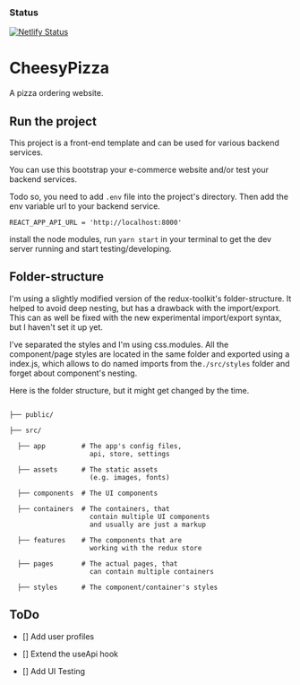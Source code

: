 ### Status

[![Netlify Status](https://api.netlify.com/api/v1/badges/c4078936-581b-40ef-90b4-4bb79191a139/deploy-status)](https://app.netlify.com/sites/cheeesypizza/deploys)

# CheesyPizza

A pizza ordering website.

## Run the project

This project is a front-end template and can be used for various backend services.

You can use this bootstrap your e-commerce website and/or test your backend services.

Todo so, you need to add `.env` file into the project's directory. Then add the env variable url to your backend service.

```
REACT_APP_API_URL = 'http://localhost:8000'
```

install the node modules, run `yarn start` in your terminal to get the dev server running and start testing/developing.

## Folder-structure

I'm using a slightly modified version of the redux-toolkit's folder-structure.
It helped to avoid deep nesting, but has a drawback with the import/export. This can as well be fixed with the new experimental import/export syntax, but I haven't set it up yet.

I've separated the styles and I'm using css.modules. All the component/page styles are located in the same folder and exported using a index.js, which allows to do named imports from the`./src/styles` folder and forget about component's nesting.

Here is the folder structure, but it might get changed by the time.

```

├── public/

├── src/

  ├── app         # The app's config files,
                    api, store, settings

  ├── assets      # The static assets
                    (e.g. images, fonts)

  ├── components  # The UI components

  ├── containers  # The containers, that
                    contain multiple UI components
                    and usually are just a markup

  ├── features    # The components that are
                    working with the redux store

  ├── pages       # The actual pages, that
                    can contain multiple containers

  ├── styles      # The component/container's styles

```

## ToDo

- [] Add user profiles

- [] Extend the useApi hook

- [] Add UI Testing
